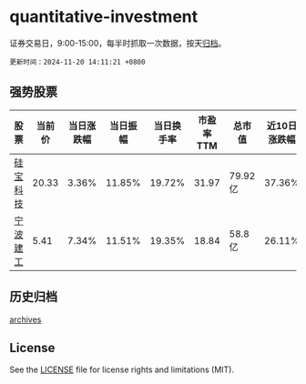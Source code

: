 # quantitative-investment

证券交易日，9:00-15:00，每半时抓取一次数据，按天[归档](archives)。

`更新时间：2024-11-20 14:11:21 +0800`

## 强势股票

|股票|当前价|当日涨跌幅|当日振幅|当日换手率|市盈率TTM|总市值|近10日涨跌幅|
|----|----|----|----|----|----|----|----|
|[硅宝科技](https://xueqiu.com/S/SZ300019)|20.33|3.36%|11.85%|19.72%|31.97|79.92亿|37.36%|
|[宁波建工](https://xueqiu.com/S/SH601789)|5.41|7.34%|11.51%|19.35%|18.84|58.8亿|26.11%|

## 历史归档

[archives](archives)

## License

See the [LICENSE](LICENSE) file for license rights and limitations (MIT).